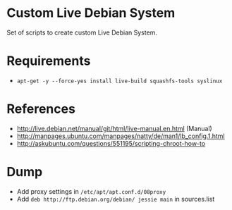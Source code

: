 # Custom Live Debian System
Set of scripts to create custom Live Debian System.

# Requirements
* `apt-get -y --force-yes install live-build squashfs-tools syslinux`

# References
* http://live.debian.net/manual/git/html/live-manual.en.html (Manual)
* http://manpages.ubuntu.com/manpages/natty/de/man1/lb_config.1.html
* http://askubuntu.com/questions/551195/scripting-chroot-how-to


# Dump
* Add proxy settings in  `/etc/apt/apt.conf.d/08proxy`
* Add `deb http://ftp.debian.org/debian/ jessie main` in sources.list
